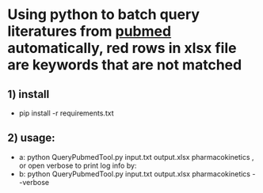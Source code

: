 
# Using python to batch query literatures from [pubmed](https://www.ncbi.nlm.nih.gov/pubmed/) automatically, red rows in xlsx file are keywords that are not matched 


## 1) install
* pip install -r requirements.txt

## 2) usage: 
* a: python QueryPubmedTool.py input.txt  output.xlsx pharmacokinetics , or open verbose to print log info by: 
* b: python QueryPubmedTool.py input.txt  output.xlsx pharmacokinetics --verbose 

